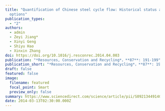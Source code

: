 ```yaml
---
title: "Quantification of Chinese steel cycle flow: Historical status and future
  options"
publication_types:
  - "2"
authors:
  - admin
  - Zeyi Jiang*
  - Xinyi Geng
  - Shiyu Hao
  - Xinxin Zhang
doi: https://doi.org/10.1016/j.resconrec.2014.04.003
publication: "*Resources, Conservation and Recycling*，**87**: 191-199"
publication_short: "*Resources, Conservation and Recycling*，**87**: 191-199"
draft: false
featured: false
image:
  filename: featured
  focal_point: Smart
  preview_only: false
summary: https://www.sciencedirect.com/science/article/pii/S0921344914000895
date: 2014-03-13T02:30:00.000Z
---
```

